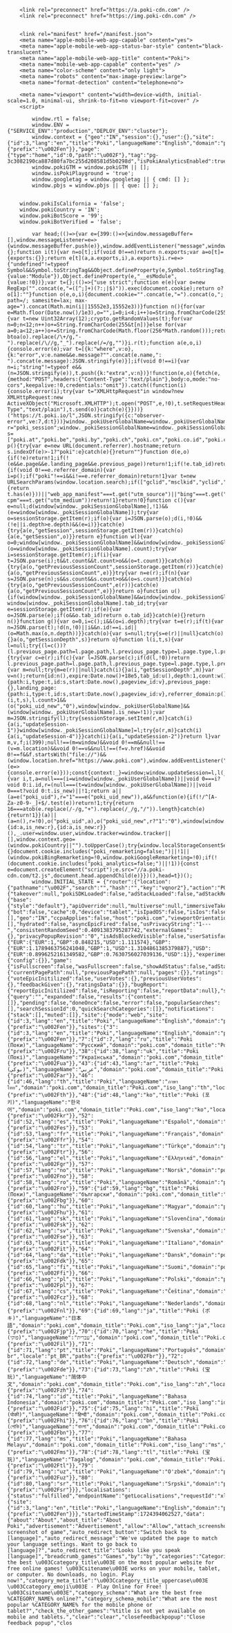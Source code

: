 <!doctype html>
<html  dir="ltr" lang="en" translate="no">
	<head>
		<meta charset="utf-8">
		<link data-chunk="main" rel="stylesheet" href="https://a.poki-cdn.com/assets/client~main-bec01985~1ea6e50ec8c69e2d3ec8.css">
<link data-chunk="main" rel="stylesheet" href="https://a.poki-cdn.com/assets/client~main-37b5640b~2e2db5aca75858668faa.css">
<link data-chunk="main" rel="stylesheet" href="https://a.poki-cdn.com/assets/client~main-a4fc0d9e~a0583912c54b8992b6a8.css">
<link data-chunk="app-components-Pill" rel="stylesheet" href="https://a.poki-cdn.com/assets/client~app-components-Nav-module-css~f888977eb90856a98834.css">
<link data-chunk="app-components-Pill" rel="stylesheet" href="https://a.poki-cdn.com/assets/client~app-components-Pill-module-css~351ad67bb10a2556425e.css">
<link data-chunk="app-components-Logo" rel="stylesheet" href="https://a.poki-cdn.com/assets/client~app-components-Logo-module-css~1676ae6a9fee0f999074.css">
<link data-chunk="app-components-NavButtons" rel="stylesheet" href="https://a.poki-cdn.com/assets/client~app-components-NavButtons-module-css~f588b445ef0ba8e2713d.css">
<link data-chunk="app-components-PageHome" rel="stylesheet" href="https://a.poki-cdn.com/assets/client~241~b8a17e0b3d896b32428e.css">
<link data-chunk="app-components-SummaryTile" rel="stylesheet" href="https://a.poki-cdn.com/assets/client~app-components-SummaryTile-module-css~f867ca990f0efa7e02b3.css">
<link data-chunk="app-components-TileLabel" rel="stylesheet" href="https://a.poki-cdn.com/assets/client~app-components-TileLabel-module-css~43f2417f0bf6a2242b8a.css">
<link data-chunk="app-components-CategoryTile" rel="stylesheet" href="https://a.poki-cdn.com/assets/client~app-components-CategoryTile-module-css~0e22faa1765c8264dbd7.css">
<link data-chunk="app-components-Description" rel="stylesheet" href="https://a.poki-cdn.com/assets/client~app-components-Description-module-css~f3cbac0967a1f38eee47.css">
<link data-chunk="app-components-Footer" rel="stylesheet" href="https://a.poki-cdn.com/assets/client~app-components-Footer-module-css~0fb6b38ca6fd62c4cf76.css">

		<link rel="preconnect" href="https://a.poki-cdn.com" />
		<link rel="preconnect" href="https://img.poki-cdn.com" />
		

		<link rel="manifest" href="/manifest.json">
		<meta name="apple-mobile-web-app-capable" content="yes">
		<meta name="apple-mobile-web-app-status-bar-style" content="black-translucent">
		<meta name="apple-mobile-web-app-title" content="Poki">
		<meta name="mobile-web-app-capable" content="yes" />
		<meta name="color-scheme" content="only light">
		<meta name="robots" content="max-image-preview:large">
		<meta name="format-detection" content="telephone=no">
		
		<meta name="viewport" content="width=device-width, initial-scale=1.0, minimal-ui, shrink-to-fit=no viewport-fit=cover" />
		<script>
			
			window.rtl = false;
			window.ENV = {"SERVICE_ENV":"production","DEPLOY_ENV":"cluster"};
			window.context = {"geo":"IN","session":{},"user":{},"site":{"id":3,"lang":"en","title":"Poki","languageName":"English","domain":"poki.com","domain_title":"Poki.com","iso_lang":"en","locale":"en_US","paths":{"prefix":"\u002Fen"}},"page":{"type":"home","id":0,"path":"\u002F"},"tag":"pg-3c3082190ca887d80fa7bc255d208581d5b0298d","isPokiAnalyticsEnabled":true};
			window.pokiGTM = window.pokiGTM || [];
			window.isPokiPlayground = 'true';
			window.googletag = window.googletag || { cmd: [] };
			window.pbjs = window.pbjs || { que: [] };

			
		window.pokiIsCalifornia = 'false';
		window.pokiCountry = 'IN';
		window.pokiBotScore = '99';
		window.pokiBotVerified = 'false';
		
			var head;(()=>{var e={399:()=>{window.messageBuffer=[],window.messageListener=e=>{window.messageBuffer.push(e)},window.addEventListener("message",window.messageListener)}},o={};function i(t){var n=o[t];if(void 0!==n)return n.exports;var a=o[t]={exports:{}};return e[t](a,a.exports,i),a.exports}i.r=e=>{"undefined"!=typeof Symbol&&Symbol.toStringTag&&Object.defineProperty(e,Symbol.toStringTag,{value:"Module"}),Object.defineProperty(e,"__esModule",{value:!0})};var t={};(()=>{"use strict";function e(e){var o=new RegExp("".concat(e,"=([^;]+)(?:;|$)")).exec(document.cookie);return o?o[1]:""}function o(e,o,i){document.cookie="".concat(e,"=").concat(o,"; path=/; samesite=lax; max-age=").concat(Math.min(i||15552e3,15552e3))}function n(){for(var e=Math.floor(Date.now()/1e3),o="",i=0;i<4;i++)o=String.fromCharCode(255&e)+o,e>>=8;if(window.crypto&&crypto.getRandomValues&&Uint32Array){var t=new Uint32Array(12);crypto.getRandomValues(t);for(var n=0;n<12;n++)o+=String.fromCharCode(255&t[n])}else for(var a=0;a<12;a++)o+=String.fromCharCode(Math.floor(256*Math.random()));return btoa(o).replace(/\+/g,"-").replace(/\//g,"_").replace(/=/g,"")}i.r(t);function a(e,o,i){console.error(e);var t=[{k:"where",v:o},{k:"error",v:e.name&&e.message?"".concat(e.name,": ").concat(e.message):JSON.stringify(e)}];if(void 0!==i){var n=i;"string"!=typeof e&&(n=JSON.stringify(e)),t.push({k:"extra",v:n})}!function(e,o){fetch(e,{method:"POST",headers:{"Content-Type":"text/plain"},body:o,mode:"no-cors",keepalive:!0,credentials:"omit"}).catch((function(i){console.error(i);try{var t="XMLHttpRequest"in window?new XMLHttpRequest:new ActiveXObject("Microsoft.XMLHTTP");t.open("POST",e,!0),t.setRequestHeader("Content-Type","text/plain"),t.send(o)}catch(e){}}))}("https://t.poki.io/l",JSON.stringify({c:"observer-error",ve:7,d:t}))}window._pokiUserGlobalName=window._pokiUserGlobalName||"user";var r="poki_session";window._pokiSessionGlobalName=window._pokiSessionGlobalName||"session";var s=["poki.at","poki.be","poki.by","poki.ch","poki.cn","poki.co.id","poki.co.il","poki.com.br","poki.com","poki.cz","poki.de","poki.dk","poki.fi","poki.it","poki.jp","poki.nl","poki.pl","poki.pt","poki.se","www.trochoi.net"];function p(){try{var e=new URL(document.referrer).hostname;return s.indexOf(e)>-1?"poki":e}catch(e){}return""}function d(e,o){if(!e)return!1;if(!(e&&e.page&&e.landing_page&&e.previous_page))return!1;if(!e.tab_id)return!1;if(!e.expire||Date.now()>e.expire)return!1;if(e.expire>Date.now()+18e5)return!1;if(o){if(void 0!==e.referrer_domain){var i=p();if("poki"!==i&&i!==e.referrer_domain)return!1}var t=new URLSearchParams(window.location.search);if(["gclid","msclkid","yclid","ttclid","fbclid","utm_campaign","campaign","adgroup","creative","utm_term"].some((function(e){return t.has(e)}))||"web_app_manifest"===t.get("utm_source")||"bing"===t.get("utm_source")||"cpc"===t.get("utm_medium")||"rtb-cpm"===t.get("utm_medium"))return!1}return!0}function c(){var e=null;d(window[window._pokiSessionGlobalName],!1)&&(e=window[window._pokiSessionGlobalName]);try{var o=sessionStorage.getItem(r);if(o){var i=JSON.parse(o);d(i,!0)&&(!e||i.depth>e.depth)&&(e=i)}}catch(e){try{a(e,"getSession",sessionStorage.getItem(r))}catch(o){a(e,"getSession",o)}}return e}function w(){var o=0;window[window._pokiSessionGlobalName]&&window[window._pokiSessionGlobalName].count&&(o=window[window._pokiSessionGlobalName].count);try{var i=sessionStorage.getItem(r);if(i){var t=JSON.parse(i);t&&t.count&&t.count>o&&(o=t.count)}}catch(o){try{a(o,"getPreviousSessionCount",sessionStorage.getItem(r))}catch(e){a(o,"getPreviousSessionCount",e)}}try{var n=e(r);if(n){var s=JSON.parse(n);s&&s.count&&s.count>o&&(o=s.count)}}catch(o){try{a(o,"getPreviousSessionCount",e(r))}catch(e){a(o,"getPreviousSessionCount",e)}}return o}function u(){if(window[window._pokiSessionGlobalName]&&window[window._pokiSessionGlobalName].tab_id)return window[window._pokiSessionGlobalName].tab_id;try{var e=sessionStorage.getItem(r);if(e){var o=JSON.parse(e);if(o&&o.tab_id)return o.tab_id}}catch(e){}return n()}function g(){var o=0,i=c();i&&(o=i.depth);try{var t=e(r);if(t){var n=JSON.parse(t);!d(n,!0)||i&&n.id!==i.id||(o=Math.max(o,n.depth))}}catch(o){var s=null;try{s=e(r)||null}catch(o){}a(o,"getSessionDepth",s)}return o}function l(i,t,s){var l=null;try{(l=c())?(l.previous_page.path=l.page.path,l.previous_page.type=l.page.type,l.previous_page.id=l.page.id,l.previous_page.start=l.page.start,l.previous_page.pageview_id=l.page.pageview_id,l.page.path=i,l.page.type=t,l.page.id=s,l.page.start=Date.now(),l.page.pageview_id=n(),l.depth=g()+1,l.expire=Date.now()+18e5):l=function(i,t,s){try{var c=e(r);if(c){var l=JSON.parse(c);if(d(l,!0))return l.previous_page.path=l.page.path,l.previous_page.type=l.page.type,l.previous_page.id=l.page.id,l.previous_page.start=l.page.start,l.previous_page.pageview_id=l.page.pageview_id,l.page.path=i,l.page.type=t,l.page.id=s,l.page.start=Date.now(),l.page.pageview_id=n(),l.depth=g()+1,l.expire=Date.now()+18e5,l.tab_id=u(),o(r,JSON.stringify(l)),l}}catch(i){var m=null;try{m=e(r)||null}catch(i){}a(i,"getSessionDepth",m)}var v=n();return{id:n(),expire:Date.now()+18e5,tab_id:u(),depth:1,count:w()+1,page:{path:i,type:t,id:s,start:Date.now(),pageview_id:v},previous_page:{},landing_page:{path:i,type:t,id:s,start:Date.now(),pageview_id:v},referrer_domain:p()}}(i,t,s),l.count>1&&(o("poki_uid_new","0"),window[window._pokiUserGlobalName]&&(window[window._pokiUserGlobalName].is_new=!1));var m=JSON.stringify(l);try{sessionStorage.setItem(r,m)}catch(i){a(i,"updateSession-1")}window[window._pokiSessionGlobalName]=l;try{o(r,m)}catch(i){a(i,"updateSession-4")}}catch(i){a(i,"updateSession-2")}return l}var m,v,f;i(399);null!==(m=window)&&void 0!==m&&null!==(v=m.location)&&void 0!==v&&null!==(f=v.href)&&void 0!==f&&f.startsWith("file://")&&(window.location.href="https://www.poki.com"),window.addEventListener("unhandledrejection",(e=>{console.error(e)}));const{context:_}=window;window.updateSession=l,l(_.page.path,_.page.type,_.page.id),_.session=window.session,window.user=function(){var i,t,a=null===(i=window[window._pokiUserGlobalName])||void 0===i?void 0:i.id,r=(null===(t=window[window._pokiUserGlobalName])||void 0===t?void 0:t.is_new)||!1;return a||(a=e("poki_uid"),r="1"===e("poki_uid_new")),a&&function(e){if(!/^[A-Za-z0-9-_]+$/.test(e))return!1;try{return 16===atob(e.replace(/-/g,"+").replace(/_/g,"/")).length}catch(e){return!1}}(a)||(a=n(),r=!0),o("poki_uid",a),o("poki_uid_new",r?"1":"0"),window[window._pokiUserGlobalName]={id:a,is_new:r},{id:a,is_new:r}}(),_.user=window.user,window.tracker=window.tracker||[],window.context.geo=(window.pokiCountry||"").toUpperCase();try{window.localStorageConsentSet="true"===localStorage.getItem("localStorageConsentSet")}catch(e){}document.cookie.includes("poki_remarketing=false;")||!1||(window.pokiBingRemarketing=!0,window.pokiGoogleRemarketing=!0);if(!(document.cookie.includes("poki_analytics=false;")||!1)){const e=document.createElement("script");e.src="//a.poki-cdn.com/t2.js",document.head.appendChild(e)}})(),head=t})();
			window.INITIAL_STATE = {"router":{"location":{"pathname":"\u002F","search":"","hash":"","key":"vqnor2"},"action":"POP"},"ads":{"takeover":null,"pokiSDKLoaded":false,"adStackLoaded":false,"adStackReadyForLoad":false,"adBlocked":false,"mobileAdsOpportunity":false},"background":{"base":{"style":"default"},"apiOverride":null,"multiverse":null,"immersiveTakeover":null},"client":{"bot":false,"cache":0,"device":"tablet","isIpadOS":false,"isIos":false,"visibility":true,"history":[],"geo":"IN","ccpaApplies":false,"host":"poki.com","viewportOrientation":"portrait","loadingPage":false,"recentGames":[],"hydrated":false,"asyncEpicFired":false,"usPrivacyString":"1---","consistentRandomSeed":0.4091383795287742,"externalGames":{},"privacyPopupRevision":"0","isAdsBlockedVisible":false,"userSatisfactionShowed":false},"currency":{"EUR":{"EUR":1,"GBP":0.848215,"USD":1.111574},"GBP":{"EUR":1.1789463756241048,"GBP":1,"USD":1.3104861385379887},"USD":{"EUR":0.8996252161349582,"GBP":0.7630756027039136,"USD":1}},"experiment":{"config":{}},"game":{"isFullscreen":false,"wasFullscreen":false,"showAdStatus":false,"adStatusEvent":"","adDuration":0,"adCurrentTime":0,"loadingFinished":false},"pages":{"currentPagePath":null,"previousPagePath":null,"pages":{}},"ratings":{"voteEpicInitilized":false,"userVotes":{},"previousUserVotes":{},"feedbackGiven":{},"ratingsData":{}},"bugReport":{"reportEpicInitilized":false,"isReporting":false,"reportData":null},"search":{"query":"","expanded":false,"results":{"content":[]},"pending":false,"doneOnce":false,"error":false,"popularSearches":[],"searchSessionId":0,"quickSearchCategories":[]},"notifications":{"stack":[],"muted":[]},"site":{"mode":"web","site":{"id":3,"lang":"en","title":"Poki","languageName":"English","domain":"poki.com","domain_title":"Poki.com","iso_lang":"en","locale":"en_US","paths":{"prefix":"\u002Fen"}},"sites":{"3":{"id":3,"lang":"en","title":"Poki","languageName":"English","domain":"poki.com","domain_title":"Poki.com","iso_lang":"en","locale":"en_US","paths":{"prefix":"\u002Fen"}},"7":{"id":7,"lang":"ru","title":"Poki (Поки)","languageName":"Pусский","domain":"poki.com","domain_title":"Poki.com","iso_lang":"ru","locale":"ru_RU","paths":{"prefix":"\u002Fru"}},"38":{"id":38,"lang":"uk","title":"Poki (Покі)","languageName":"Українська","domain":"poki.com","domain_title":"Poki.com","iso_lang":"uk","locale":"uk_UA","paths":{"prefix":"\u002Fua"}},"43":{"id":43,"lang":"ar","title":"Poki (بوكي)","languageName":"عربي","domain":"poki.com","domain_title":"Poki.com","iso_lang":"ar","locale":"ar_AR","paths":{"prefix":"\u002Far"}},"46":{"id":46,"lang":"th","title":"Poki","languageName":"ภาษาไทย","domain":"poki.com","domain_title":"Poki.com","iso_lang":"th","locale":"th_TH","paths":{"prefix":"\u002Fth"}},"48":{"id":48,"lang":"ko","title":"Poki (포키)","languageName":"한국어","domain":"poki.com","domain_title":"Poki.com","iso_lang":"ko","locale":"ko_KR","paths":{"prefix":"\u002Fkr"}},"52":{"id":52,"lang":"es","title":"Poki","languageName":"Español","domain":"poki.com","domain_title":"Poki.com","iso_lang":"es","locale":"es_LA","paths":{"prefix":"\u002Fes"}},"53":{"id":53,"lang":"fr","title":"Poki","languageName":"Français","domain":"poki.com","domain_title":"Poki.com","iso_lang":"fr","locale":"fr_FR","paths":{"prefix":"\u002Ffr"}},"54":{"id":54,"lang":"tr","title":"Poki","languageName":"Türkçe","domain":"poki.com","domain_title":"Poki.com","iso_lang":"tr","locale":"tr_TR","paths":{"prefix":"\u002Ftr"}},"56":{"id":56,"lang":"el","title":"Poki","languageName":"Ελληνικά","domain":"poki.com","domain_title":"Poki.com","iso_lang":"el","locale":"el_GR","paths":{"prefix":"\u002Fgr"}},"57":{"id":57,"lang":"no","title":"Poki","languageName":"Norsk","domain":"poki.com","domain_title":"Poki.com","iso_lang":"no","locale":"no_NO","paths":{"prefix":"\u002Fno"}},"58":{"id":58,"lang":"ro","title":"Poki","languageName":"Română","domain":"poki.com","domain_title":"Poki.com","iso_lang":"ro","locale":"ro_RO","paths":{"prefix":"\u002Fro"}},"59":{"id":59,"lang":"bg","title":"Poki (Поки)","languageName":"български","domain":"poki.com","domain_title":"Poki.com","iso_lang":"bg","locale":"bg_BG","paths":{"prefix":"\u002Fbg"}},"60":{"id":60,"lang":"hu","title":"Poki","languageName":"Magyar","domain":"poki.com","domain_title":"Poki.com","iso_lang":"hu","locale":"hu_HU","paths":{"prefix":"\u002Fhu"}},"61":{"id":61,"lang":"sk","title":"Poki","languageName":"Slovenčina","domain":"poki.com","domain_title":"Poki.com","iso_lang":"sk","locale":"sk_SK","paths":{"prefix":"\u002Fsk"}},"62":{"id":62,"lang":"sv","title":"Poki","languageName":"Svenska","domain":"poki.com","domain_title":"Poki.com","iso_lang":"sv","locale":"","paths":{"prefix":"\u002Fse"}},"63":{"id":63,"lang":"it","title":"Poki","languageName":"Italiano","domain":"poki.com","domain_title":"Poki.com","iso_lang":"it","locale":"it_IT","paths":{"prefix":"\u002Fit"}},"64":{"id":64,"lang":"da","title":"Poki","languageName":"Dansk","domain":"poki.com","domain_title":"Poki.com","iso_lang":"da","locale":"da_DK","paths":{"prefix":"\u002Fdk"}},"65":{"id":65,"lang":"fi","title":"Poki","languageName":"Suomi","domain":"poki.com","domain_title":"Poki.com","iso_lang":"fi","locale":"fi_FI","paths":{"prefix":"\u002Ffi"}},"66":{"id":66,"lang":"pl","title":"Poki","languageName":"Polski","domain":"poki.com","domain_title":"Poki.com","iso_lang":"pl","locale":"pl_PL","paths":{"prefix":"\u002Fpl"}},"67":{"id":67,"lang":"cs","title":"Poki","languageName":"Čeština","domain":"poki.com","domain_title":"Poki.com","iso_lang":"cs","locale":"","paths":{"prefix":"\u002Fcz"}},"68":{"id":68,"lang":"nl","title":"Poki","languageName":"Nederlands","domain":"poki.com","domain_title":"Poki.com","iso_lang":"nl","locale":"nl_NL","paths":{"prefix":"\u002Fnl"}},"69":{"id":69,"lang":"ja","title":"Poki (ポキ)","languageName":"日本語","domain":"poki.com","domain_title":"Poki.com","iso_lang":"ja","locale":"ja_JP","paths":{"prefix":"\u002Fjp"}},"70":{"id":70,"lang":"he","title":"Poki (פוקי)","languageName":"עִברִית","domain":"poki.com","domain_title":"Poki.com","iso_lang":"he","locale":"he_IL","paths":{"prefix":"\u002Fil"}},"71":{"id":71,"lang":"pt","title":"Poki","languageName":"Português","domain":"poki.com","domain_title":"Poki.com","iso_lang":"pt-br","locale":"pt_BR","paths":{"prefix":"\u002Fbr"}},"72":{"id":72,"lang":"de","title":"Poki","languageName":"Deutsch","domain":"poki.com","domain_title":"Poki.com","iso_lang":"de","locale":"de_DE","paths":{"prefix":"\u002Fde"}},"73":{"id":73,"lang":"zh","title":"Poki (宝玩)","languageName":"简体中文","domain":"poki.com","domain_title":"Poki.com","iso_lang":"zh","locale":"zh_CN","paths":{"prefix":"\u002Fzh"}},"74":{"id":74,"lang":"id","title":"Poki","languageName":"Bahasa Indonesia","domain":"poki.com","domain_title":"Poki.com","iso_lang":"id","locale":"id_ID","paths":{"prefix":"\u002Fid"}},"75":{"id":75,"lang":"hi","title":"Poki (पोकी)","languageName":"हिन्दी","domain":"poki.com","domain_title":"Poki.com","iso_lang":"hi","locale":"hi_IN","paths":{"prefix":"\u002Fhi"}},"76":{"id":76,"lang":"bn","title":"Poki (পোকি)","languageName":"বাংলা","domain":"poki.com","domain_title":"Poki.com","iso_lang":"bn","locale":"bn_IN","paths":{"prefix":"\u002Fbn"}},"77":{"id":77,"lang":"ms","title":"Poki","languageName":"Bahasa Melayu","domain":"poki.com","domain_title":"Poki.com","iso_lang":"ms","locale":"ms_MY","paths":{"prefix":"\u002Fms"}},"78":{"id":78,"lang":"tl","title":"Poki (宝玩)","languageName":"Tagalog","domain":"poki.com","domain_title":"Poki.com","iso_lang":"tl","locale":"tl_PH","paths":{"prefix":"\u002Ftl"}},"79":{"id":79,"lang":"uz","title":"Poki","languageName":"O'zbek","domain":"poki.com","domain_title":"Poki.com","iso_lang":"uz","locale":"uz_UZ","paths":{"prefix":"\u002Fuz"}},"80":{"id":80,"lang":"sr","title":"Poki","languageName":"Srpski","domain":"poki.com","domain_title":"Poki.com","iso_lang":"sr","locale":"sr_RS","paths":{"prefix":"\u002Fsr"}}},"localisations":{"status":"fulfilled","endpointName":"getLocalisations","requestId":"xlAiUQ7hA3Y85EaUDRnTQ","originalArgs":{"site":{"id":3,"lang":"en","title":"Poki","languageName":"English","domain":"poki.com","domain_title":"Poki.com","iso_lang":"en","locale":"en_US","paths":{"prefix":"\u002Fen"}}},"startedTimeStamp":1724394062527,"data":{"about":"About","about_title":"About Poki","advertisement":"Advertisement","allow":"Allow","attach_screenshot":"Attach screenshot of game","auto_redirect_button":"Switch back to [language]","auto_redirect_message":"We've updated the page to match your language settings. Want to go back to [language]?","auto_redirect_title":"Looks like you speak [language]","breadcrumb_games":"Games","by":"by","categories":"Categories","category_meta_description":"Discover the best \u003Ccategory_title\u003E on the most popular website for free online games! \u003Csitename\u003E works on your mobile, tablet, or computer. No downloads, no login. Play now!","category_meta_title":"\u003Ccategory_title_uppercase\u003E \u003Ccategory_emoji\u003E - Play Online for Free! | \u003Csitename\u003E","category_schema":"What are the best free %CATEGORY_NAME% online?","category_schema_mobile":"What are the most popular %CATEGORY_NAME% for the mobile phone or tablet?","check_the_other_games":"%title is not yet available on mobile and tablets.","clear":"clear","closefeedbackpopup":"Close feedback popup","clos

